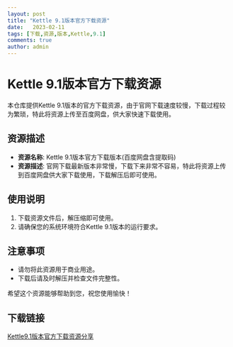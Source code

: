 ```yaml
---
layout: post
title: "Kettle 9.1版本官方下载资源"
date:   2023-02-11
tags: [下载,资源,版本,Kettle,9.1]
comments: true
author: admin
---
```

# Kettle 9.1版本官方下载资源

本仓库提供Kettle 9.1版本的官方下载资源，由于官网下载速度较慢，下载过程较为繁琐，特此将资源上传至百度网盘，供大家快速下载使用。

## 资源描述

- **资源名称**: Kettle 9.1版本官方下载版本(百度网盘含提取码)
- **资源描述**: 官网下载最新版本非常慢，下载下来非常不容易，特此将资源上传到百度网盘供大家下载使用，下载解压后即可使用。

## 使用说明

1. 下载资源文件后，解压缩即可使用。
2. 请确保您的系统环境符合Kettle 9.1版本的运行要求。

## 注意事项

- 请勿将此资源用于商业用途。
- 下载后请及时解压并检查文件完整性。

希望这个资源能够帮助到您，祝您使用愉快！

## 下载链接

[Kettle9.1版本官方下载资源分享](https://pan.quark.cn/s/0a261f92aa3f)